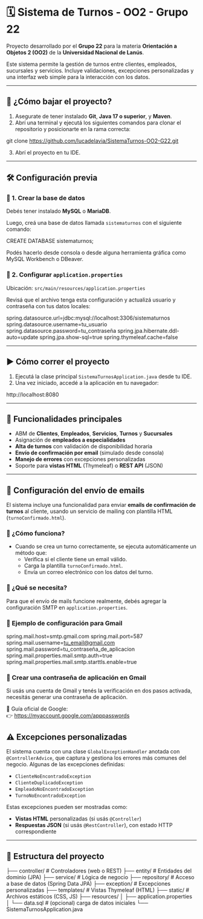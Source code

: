# 🗓️ Sistema de Turnos - OO2 - Grupo 22

Proyecto desarrollado por el  **Grupo 22** para la materia **Orientación a Objetos 2 (OO2)** de la **Universidad Nacional de Lanús**.

Este sistema permite la gestión de turnos entre clientes, empleados, sucursales y servicios. Incluye validaciones, excepciones personalizadas y una interfaz web simple para la interacción con los datos.

---

## 🔽 ¿Cómo bajar el proyecto?

1. Asegurate de tener instalado **Git**, **Java 17 o superior**, y **Maven**.
2. Abrí una terminal y ejecutá los siguientes comandos para clonar el repositorio y posicionarte en la rama correcta:

git clone https://github.com/lucadelavia/SistemaTurnos-OO2-G22.git

3. Abrí el proyecto en tu IDE.

---

## 🛠️ Configuración previa

### 📌 1. Crear la base de datos

Debés tener instalado **MySQL** o **MariaDB**.

Luego, creá una base de datos llamada `sistematurnos` con el siguiente comando:

CREATE DATABASE sistematurnos;

Podés hacerlo desde consola o desde alguna herramienta gráfica como MySQL Workbench o DBeaver.

### 📌 2. Configurar `application.properties`

Ubicación: `src/main/resources/application.properties`

Revisá que el archivo tenga esta configuración y actualizá usuario y contraseña con tus datos locales:

spring.datasource.url=jdbc:mysql://localhost:3306/sistematurnos
spring.datasource.username=tu_usuario
spring.datasource.password=tu_contraseña
spring.jpa.hibernate.ddl-auto=update
spring.jpa.show-sql=true
spring.thymeleaf.cache=false


---

## ▶️ Cómo correr el proyecto

1. Ejecutá la clase principal `SistemaTurnosApplication.java` desde tu IDE.
2. Una vez iniciado, accedé a la aplicación en tu navegador:

http://localhost:8080


---

## 🧪 Funcionalidades principales

- ABM de **Clientes**, **Empleados**, **Servicios**, **Turnos** y **Sucursales**
- Asignación de **empleados a especialidades**
- **Alta de turnos** con validación de disponibilidad horaria
- **Envío de confirmación por email** (simulado desde consola)
- **Manejo de errores** con excepciones personalizadas
- Soporte para **vistas HTML** (Thymeleaf) o **REST API** (JSON)

---

## 📧 Configuración del envío de emails

El sistema incluye una funcionalidad para enviar **emails de confirmación de turnos** al cliente, usando un servicio de mailing con plantilla HTML (`turnoConfirmado.html`).

### 🔹 ¿Cómo funciona?

- Cuando se crea un turno correctamente, se ejecuta automáticamente un método que:
  - Verifica si el cliente tiene un email válido.
  - Carga la plantilla `turnoConfirmado.html`.
  - Envía un correo electrónico con los datos del turno.

### 🔹 ¿Qué se necesita?

Para que el envío de mails funcione realmente, debés agregar la configuración SMTP en `application.properties`.

### 🔹 Ejemplo de configuración para Gmail

spring.mail.host=smtp.gmail.com
spring.mail.port=587
spring.mail.username=tu_email@gmail.com
spring.mail.password=tu_contraseña_de_aplicacion
spring.mail.properties.mail.smtp.auth=true
spring.mail.properties.mail.smtp.starttls.enable=true

### 🔐 Crear una contraseña de aplicación en Gmail

Si usás una cuenta de Gmail y tenés la verificación en dos pasos activada, necesitás generar una contraseña de aplicación.

📌 Guía oficial de Google:  
👉 https://myaccount.google.com/apppasswords

## ⚠️ Excepciones personalizadas

El sistema cuenta con una clase `GlobalExceptionHandler` anotada con `@ControllerAdvice`, que captura y gestiona los errores más comunes del negocio. Algunas de las excepciones definidas:

- `ClienteNoEncontradoException`
- `ClienteDuplicadoException`
- `EmpleadoNoEncontradoException`
- `TurnoNoEncontradoException`

Estas excepciones pueden ser mostradas como:
- **Vistas HTML** personalizadas (si usás `@Controller`)
- **Respuestas JSON** (si usás `@RestController`), con estado HTTP correspondiente

---

## 📂 Estructura del proyecto

├── controller/ # Controladores (web o REST)
├── entity/ # Entidades del dominio (JPA)
├── service/ # Lógica de negocio
├── repository/ # Acceso a base de datos (Spring Data JPA)
├── exception/ # Excepciones personalizadas
├── templates/ # Vistas Thymeleaf (HTML)
├── static/ # Archivos estáticos (CSS, JS)
├── resources/
│ ├── application.properties
│ └── data.sql # (opcional) carga de datos iniciales
└── SistemaTurnosApplication.java
